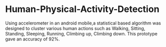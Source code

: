 # Human-Physical-Activity-Detection
Using accelerometer in an android mobile,a statistical based algorithm was designed to cluster various human actions such as Walking, Sitting, Standing, Sleeping, Running, Climbing up, Climbing down. This prototype gave an accuracy of 92%.
